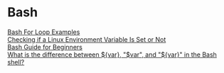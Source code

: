 # Bash
[Bash For Loop Examples](https://www.cyberciti.biz/faq/bash-for-loop/)  
[Checking if a Linux Environment Variable Is Set or Not](https://www.baeldung.com/linux/environment-variable-check-if-set)  
[Bash Guide for Beginners](https://tldp.org/LDP/Bash-Beginners-Guide/html/)  
[What is the difference between ${var}, "$var", and "${var}" in the Bash shell?](https://stackoverflow.com/questions/18135451/what-is-the-difference-between-var-var-and-var-in-the-bash-shell)  

